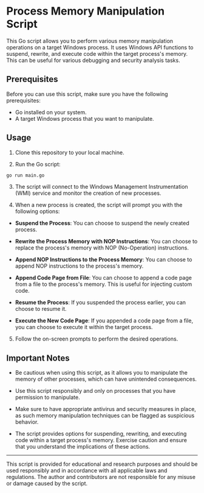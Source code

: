 # Process Memory Manipulation Script

This Go script allows you to perform various memory manipulation operations on a target Windows process. It uses Windows API functions to suspend, rewrite, and execute code within the target process's memory. This can be useful for various debugging and security analysis tasks.

## Prerequisites

Before you can use this script, make sure you have the following prerequisites:

- Go installed on your system.
- A target Windows process that you want to manipulate.

## Usage

1. Clone this repository to your local machine.

2. Run the Go script:

```bash
go run main.go
```

3. The script will connect to the Windows Management Instrumentation (WMI) service and monitor the creation of new processes.

4. When a new process is created, the script will prompt you with the following options:

- **Suspend the Process**: You can choose to suspend the newly created process.

- **Rewrite the Process Memory with NOP Instructions**: You can choose to replace the process's memory with NOP (No-Operation) instructions.

- **Append NOP Instructions to the Process Memory**: You can choose to append NOP instructions to the process's memory.

- **Append Code Page from File**: You can choose to append a code page from a file to the process's memory. This is useful for injecting custom code.

- **Resume the Process**: If you suspended the process earlier, you can choose to resume it.

- **Execute the New Code Page**: If you appended a code page from a file, you can choose to execute it within the target process.

5. Follow the on-screen prompts to perform the desired operations.

## Important Notes

- Be cautious when using this script, as it allows you to manipulate the memory of other processes, which can have unintended consequences.

- Use this script responsibly and only on processes that you have permission to manipulate.

- Make sure to have appropriate antivirus and security measures in place, as such memory manipulation techniques can be flagged as suspicious behavior.

- The script provides options for suspending, rewriting, and executing code within a target process's memory. Exercise caution and ensure that you understand the implications of these actions.

---

This script is provided for educational and research purposes and should be used responsibly and in accordance with all applicable laws and regulations. The author and contributors are not responsible for any misuse or damage caused by the script.
